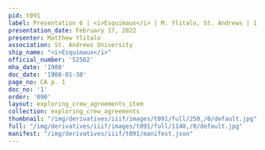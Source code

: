 ```yaml
---
pid: t091
label: Presentation 6 | <i>Esquimaux</i> | M. Ylitalo, St. Andrews | 1
presentation_date: February 17, 2022
presenter: Matthew Ylitalo
association: St. Andrews University
ship_name: "<i>Esquimaux</i>"
official_number: '52562'
mha_date: '1900'
doc_date: '1900-01-30'
page_no: CA p. 1
doc_no: '1'
order: '090'
layout: exploring_crew_agreements_item
collection: exploring_crew_agreements
thumbnail: "/img/derivatives/iiif/images/t091/full/250,/0/default.jpg"
full: "/img/derivatives/iiif/images/t091/full/1140,/0/default.jpg"
manifest: "/img/derivatives/iiif/t091/manifest.json"
---
```

